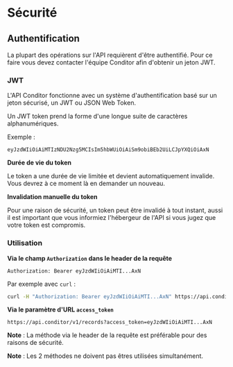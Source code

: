 # Sécurité

## Authentification

La plupart des opérations sur l'API requièrent d'être authentifié. Pour ce faire vous devez contacter l'équipe Conditor afin d'obtenir un jeton JWT.

### JWT

L'API Conditor fonctionne avec un système d'authentification basé sur un jeton sécurisé, un JWT ou JSON Web Token.

Un JWT token prend la forme d'une longue suite de caractères alphanumériques.

Exemple :

```JWT
eyJzdWIiOiAiMTIzNDU2Nzg5MCIsIm5hbWUiOiAiSm9obiBEb2UiLCJpYXQiOiAxN
```

**Durée de vie du token**

Le token a une durée de vie limitée et devient automatiquement invalide. Vous devrez à ce moment là en demander un nouveau.

**Invalidation manuelle du token**

Pour une raison de sécurité, un token peut être invalidé à tout instant, aussi il est important que vous informiez l'hébergeur de l'API si vous jugez que votre token est compromis.  

### Utilisation

**Via le champ `Authorization` dans le header de la requête**

```header
Authorization: Bearer eyJzdWIiOiAiMTI...AxN
```

Par exemple avec `curl` : 

```bash
curl -H "Authorization: Bearer eyJzdWIiOiAiMTI...AxN" https://api.conditor/v1/records
```



**Via le paramètre d'URL `access_token`**

```url
https://api.conditor/v1/records?access_token=eyJzdWIiOiAiMTI...AxN
```



**Note** : La méthode via le header de la requête est préférable pour des raisons de sécurité. 

**Note** :  Les 2 méthodes ne doivent pas êtres utilisées simultanément.

